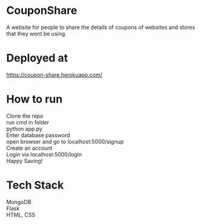 # CouponShare
A website for people to share the details of coupons of websites and stores that they wont be using.

# Deployed at
https://coupon-share.herokuapp.com/

# How to run
Clone the repo<br>
run cmd in folder<br>
python app.py<br>
Enter database password<br>
open browser and go to localhost:5000/signup<br>
Create an account <br>
Login via localhost:5000/login<br>
Happy Saving!

# Tech Stack
MongoDB<br>
Flask<br>
HTML, CSS<br>

